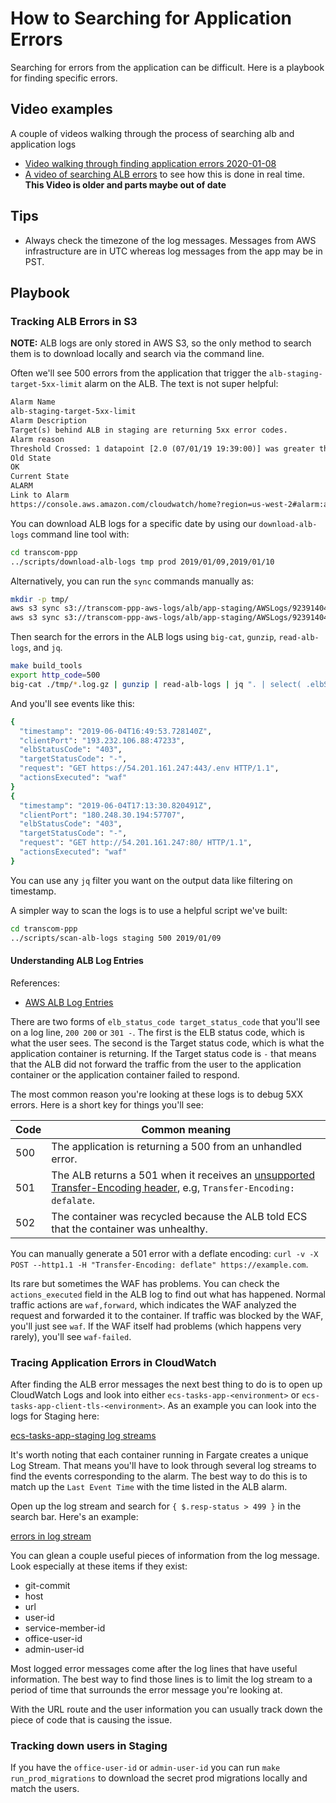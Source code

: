 # How to Searching for Application Errors

Searching for errors from the application can be difficult.  Here is a playbook for finding specific errors.

## Video examples

A couple of videos walking through the process of searching alb and application logs

- [Video walking through finding application errors 2020-01-08](https://zoom.us/rec/share/7u5yIuDO02xOWYHuzWz5Zpw4EYH4X6a81XBNr_EPxBw4iI9Ojy7W0SYGJM9lSdQD)
- [A video of searching ALB errors](https://zoom.us/recording/play/2DGo7KYqrvSAYvvEo2--zG_xx93K0ALUMLHJVXJl0X9WRo0lxkXXLAxp8IPHHDA8)
to see how this is done in real time. **This Video is older and parts maybe out of date**

## Tips

- Always check the timezone of the log messages. Messages from AWS infrastructure are in UTC whereas log messages
  from the app may be in PST.

## Playbook

### Tracking ALB Errors in S3

**NOTE:** ALB logs are only stored in AWS S3, so the only method to search them is to download locally and search via the command line.

Often we'll see 500 errors from the application that trigger the `alb-staging-target-5xx-limit` alarm on the ALB.
The text is not super helpful:

```txt
Alarm Name
alb-staging-target-5xx-limit
Alarm Description
Target(s) behind ALB in staging are returning 5xx error codes.
Alarm reason
Threshold Crossed: 1 datapoint [2.0 (07/01/19 19:39:00)] was greater than or equal to the threshold (2.0).
Old State
OK
Current State
ALARM
Link to Alarm
https://console.aws.amazon.com/cloudwatch/home?region=us-west-2#alarm:alarmFilter=ANY;name=alb-staging-target-5xx-limit
```

You can download ALB logs for a specific date by using our `download-alb-logs` command line tool with:

```sh
cd transcom-ppp
../scripts/download-alb-logs tmp prod 2019/01/09,2019/01/10
```

Alternatively, you can run the `sync` commands manually as:

```sh
mkdir -p tmp/
aws s3 sync s3://transcom-ppp-aws-logs/alb/app-staging/AWSLogs/923914045601/elasticloadbalancing/us-west-2/2019/01/09/ ./tmp/
aws s3 sync s3://transcom-ppp-aws-logs/alb/app-staging/AWSLogs/923914045601/elasticloadbalancing/us-west-2/2019/01/10/ ./tmp/
```

Then search for the errors in the ALB logs using `big-cat`, `gunzip`, `read-alb-logs`, and `jq`.

```sh
make build_tools
export http_code=500
big-cat ./tmp/*.log.gz | gunzip | read-alb-logs | jq ". | select( .elbStatusCode | startswith(\"${http_code}\")) | {timestamp, clientPort, elbStatusCode, targetStatusCode, request, actionsExecuted}"
```

And you'll see events like this:

```sh
{
  "timestamp": "2019-06-04T16:49:53.728140Z",
  "clientPort": "193.232.106.88:47233",
  "elbStatusCode": "403",
  "targetStatusCode": "-",
  "request": "GET https://54.201.161.247:443/.env HTTP/1.1",
  "actionsExecuted": "waf"
}
{
  "timestamp": "2019-06-04T17:13:30.820491Z",
  "clientPort": "180.248.30.194:57707",
  "elbStatusCode": "403",
  "targetStatusCode": "-",
  "request": "GET http://54.201.161.247:80/ HTTP/1.1",
  "actionsExecuted": "waf"
}
```

You can use any `jq` filter you want on the output data like filtering on timestamp.

A simpler way to scan the logs is to use a helpful script we've built:

```sh
cd transcom-ppp
../scripts/scan-alb-logs staging 500 2019/01/09
```

#### Understanding ALB Log Entries

References:

- [AWS ALB Log Entries](https://docs.aws.amazon.com/elasticloadbalancing/latest/application/load-balancer-access-logs.html)

There are two forms of `elb_status_code target_status_code` that you'll see on a log line, `200 200` or `301 -`. The first
is the ELB status code, which is what the user sees.  The second is the Target status code, which is what the application
container is returning. If the Target status code is `-` that means that the ALB did not forward the traffic from the
user to the application container or the application container failed to respond.

The most common reason you're looking at these logs is to debug 5XX errors. Here is a short key for things you'll see:

| Code | Common meaning |
| --- | --- |
| 500 | The application is returning a 500 from an unhandled error. |
| 501 | The ALB returns a 501 when it receives an [unsupported Transfer-Encoding header](https://docs.aws.amazon.com/elasticloadbalancing/latest/application/load-balancer-troubleshooting.html#http-501-issues), e.g, `Transfer-Encoding: defalate`.   |
| 502 | The container was recycled because the ALB told ECS that the container was unhealthy. |

You can manually generate a 501 error with a deflate encoding: `curl -v -X POST --http1.1 -H "Transfer-Encoding: deflate" https://example.com`.

Its rare but sometimes the WAF has problems. You can check the `actions_executed` field in the ALB log to find out
what has happened. Normal traffic actions are `waf,forward`, which indicates the WAF analyzed the request and forwarded it to the container. If traffic was blocked by the WAF, you'll just see `waf`.  If the WAF itself had problems (which happens very rarely), you'll see `waf-failed`.

### Tracing Application Errors in CloudWatch

After finding the ALB error messages the next best thing to do is to open up CloudWatch Logs and look into either
`ecs-tasks-app-<environment>` or `ecs-tasks-app-client-tls-<environment>`.  As an example you can look into the logs
for Staging here:

[ecs-tasks-app-staging log streams](https://us-west-2.console.aws.amazon.com/cloudwatch/home?region=us-west-2#logStream:group=ecs-tasks-app-staging)

It's worth noting that each container running in Fargate creates a unique Log Stream. That means you'll have to
look through several log streams to find the events corresponding to the alarm.  The best way to do this is to
match up the `Last Event Time` with the time listed in the ALB alarm.

Open up the log stream and search for `{ $.resp-status > 499 }` in the search bar.  Here's an example:

[errors in log stream](https://us-west-2.console.aws.amazon.com/cloudwatch/home?region=us-west-2#logEventViewer:group=ecs-tasks-app-staging;stream=app/app-staging/c0fce04c-d248-4e90-b7c0-a4a5db187c68;filter=%7B%20$.resp-status%20%3E%20499%20%7D;start=2019-01-06T20:40:04Z)

You can glean a couple useful pieces of information from the log message.  Look especially at these items if they exist:

- git-commit
- host
- url
- user-id
- service-member-id
- office-user-id
- admin-user-id

Most logged error messages come after the log lines that have useful information.  The best way to find those lines
is to limit the log stream to a period of time that surrounds the error message you're looking at.

With the URL route and the user information you can usually track down the piece of code that is causing the issue.

### Tracking down users in Staging

If you have the `office-user-id` or `admin-user-id` you can run `make run_prod_migrations` to download the secret
prod migrations locally and match the users.
